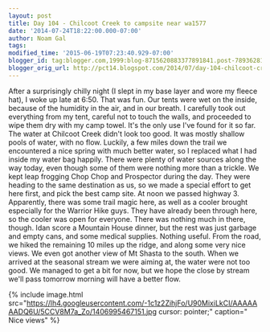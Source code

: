```yaml
---
layout: post
title: Day 104 - Chilcoot Creek to campsite near wa1577
date: '2014-07-24T18:22:00.000-07:00'
author: Noam Gal
tags:
modified_time: '2015-06-19T07:23:40.929-07:00'
blogger_id: tag:blogger.com,1999:blog-8715620883377891841.post-7893628197405712780
blogger_orig_url: http://pct14.blogspot.com/2014/07/day-104-chilcoot-creek-to-campsite-near.html
---
```


 After a surprisingly chilly night (I slept in my base layer and wore my fleece hat), I woke up late at 6:50. That
 was fun.
 Our tents were wet on the inside, because of the humidity in the air, and in our breath. I carefully
 took out everything from my tent, careful not to touch the walls, and proceeded to wipe them dry with my camp towel.
 It's the only use I've found for it so far.
 The water at Chilcoot Creek didn't look too good. It was mostly
 shallow pools of water, with no flow. Luckily, a few miles down the trail we encountered a nice spring with much
 better water, so I replaced what I had inside my water bag happily.
 There were plenty of water sources along
 the way today, even though some of them were nothing more than a trickle.
 We kept leap frogging Chop Chop and
 Prospector during the day. They were heading to the same destination as us, so we made a special effort to get here
 first, and pick the best camp site.
 At noon we passed highway 3. Apparently, there was some trail magic here,
 as well as a cooler brought especially for the Warrior Hike guys. They have already been through here, so the cooler
 was open for everyone. There was nothing much in there, though. Idan score a Mountain House dinner, but the rest was
 just garbage and empty cans, and some medical supplies. Nothing useful.
 From the road, we hiked the remaining
 10 miles up the ridge, and along some very nice views. We even got another view of Mt Shasta to the south.
 When
 we arrived at the seasonal stream we were aiming at, the water were not too good. We managed to get a bit for now,
 but we hope the close by stream we'll pass tomorrow morning will have a better flow.

 
{% include image.html src="https://lh4.googleusercontent.com/-1c1z2ZihjFo/U90MixiLkCI/AAAAAAADQ6U/5CCV8M7a_Zo/1406995467151.jpg cursor: pointer;" caption=" Nice views" %}

